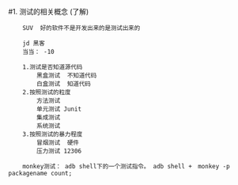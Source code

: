 #1. 测试的相关概念 (了解)
	
		SUV  好的软件不是开发出来的是测试出来的
	
		jd 黑客
		当当： -10 

		1.测试是否知道源代码
			黑盒测试  不知道代码
			白盒测试  知道代码
		2.按照测试的粒度
			方法测试
			单元测试 Junit
			集成测试
			系统测试
		3.按照测试的暴力程度
			冒烟测试  硬件
			压力测试 12306

		monkey测试： adb shell下的一个测试指令。 adb shell +　monkey -p packagename count;